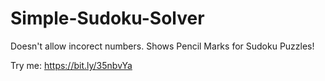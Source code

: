 # Simple-Sudoku-Solver

Doesn't allow incorect numbers.
Shows Pencil Marks for Sudoku Puzzles!

Try me: https://bit.ly/35nbvYa
